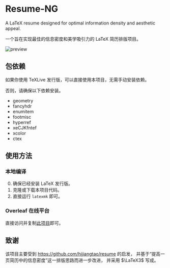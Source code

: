 # Resume-NG

A LaTeX resume designed for optimal information density and aesthetic appeal.

一个旨在实现最佳的信息密度和美学吸引力的 LaTeX 简历排版项目。

![preview](https://user-images.githubusercontent.com/16451516/211183737-8f8a97d9-fb25-4beb-bfc1-ac9ad91bc804.png)

## 包依赖

如果你使用 TeXLive 发行版，可以直接使用本项目，无需手动安装依赖。

否则，请确保以下依赖安装。

- geometry
- fancyhdr
- enumitem
- footmisc
- hyperref
- xeCJKfntef
- xcolor
- ctex

## 使用方法

### 本地编译

0. 确保已经安装 LaTeX 发行版。
1. 克隆或下载本项目代码。
2. 直接运行 `latexmk` 即可。

### Overleaf 在线平台

直接访问并复制[此项目][overleaf]即可。

## 致谢

该项目主要受到 https://github.com/hijiangtao/resume 的启发，
并基于“提高一页简历中的信息密度”这一排版思路而进一步改进，
并采用 $\LaTeX3$ 写成。


[overleaf]: https://www.overleaf.com/read/ygxtzycvwyqm
